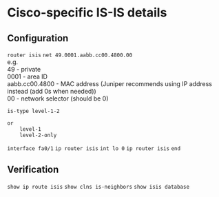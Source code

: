 # Cisco-specific IS-IS details

## Configuration
`router isis`
`net 49.0001.aabb.cc00.4800.00`  
    e.g.  
        49 - private  
        0001 - area ID  
        aabb.cc00.4800 - MAC address (Juniper recommends using IP address instead (add 0s when needed))  
        00 - network selector (should be 0)  

`is-type level-1-2`

    or
        level-1
        level-2-only

`interface fa0/1`
`ip router isis`
`int lo 0`
`ip router isis`
`end`

## Verification
`show ip route isis`
`show clns is-neighbors`
`show isis database`
